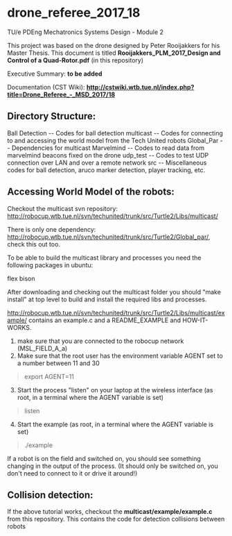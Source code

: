 # drone_referee_2017_18
TU/e PDEng Mechatronics Systems Design - Module 2

This project was based on the drone designed by Peter Rooijakkers for his Master Thesis. This document is titled **Rooijakkers_PLM_2017_Design and Control of a Quad-Rotor.pdf** (in this repository)

Executive Summary: **to be added** 

Documentation (CST Wiki): **http://cstwiki.wtb.tue.nl/index.php?title=Drone_Referee_-_MSD_2017/18**

## Directory Structure:

Ball Detection
  -- Codes for ball detection
multicast
  -- Codes for connecting to and accessing the world model from the Tech United robots
Global_Par
  -- Dependencies for multicast
Marvelmind
  -- Codes to read data from marvelmind beacons fixed on the drone 
udp_test
  -- Codes to test UDP connection over LAN and over a remote network
src
  -- Miscellaneous codes for ball detection, aruco marker detection, player tracking, etc. 

## Accessing World Model of the robots:

Checkout the multicast svn repository: http://robocup.wtb.tue.nl/svn/techunited/trunk/src/Turtle2/Libs/multicast/ 

There is only one dependency: http://robocup.wtb.tue.nl/svn/techunited/trunk/src/Turtle2/Global_par/, check this out too.

To be able to build the multicast library and processes you need the following packages in ubuntu:

flex
bison

After downloading and checking out the multicast folder you should "make install" at top level to build and install the required libs and processes.

http://robocup.wtb.tue.nl/svn/techunited/trunk/src/Turtle2/Libs/multicast/example/ contains an example.c and a README_EXAMPLE and HOW-IT-WORKS. 

1) make sure that you are connected to the robocup network (MSL_FIELD_A_a) 
2) Make sure that the root user has the environment variable AGENT set to a number between 11 and 30
> export AGENT=11
3) Start the process "listen" on your laptop at the wireless interface (as root, in a terminal where the AGENT variable is set) 
> listen <your wireless interface>
4) Start the example (as root, in a terminal where the AGENT variable is set)
> ./example

If a robot is on the field and switched on, you should see something changing in the output of the process. (It should only be switched on, you don't need to connect to it or drive it around!)

## Collision detection:

If the above tutorial works, checkout the **multicast/example/example.c** from this repository. This contains the code for detection collisions between robots

